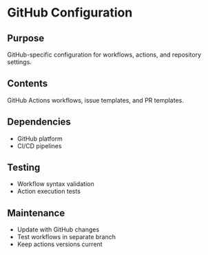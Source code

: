 # GitHub Configuration

## Purpose
GitHub-specific configuration for workflows, actions, and repository settings.

## Contents
GitHub Actions workflows, issue templates, and PR templates.

## Dependencies
- GitHub platform
- CI/CD pipelines

## Testing
- Workflow syntax validation
- Action execution tests

## Maintenance
- Update with GitHub changes
- Test workflows in separate branch
- Keep actions versions current